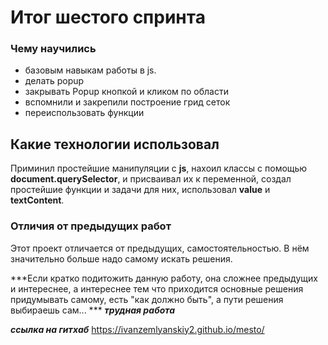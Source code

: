 # Итог шестого спринта

### Чему научились
* базовым навыкам работы в  js.
* делать popup
* закрывать Popup кнопкой и кликом по области
* вспомнили и закрепили построение грид сеток
* переиспользовать функции
## Какие технологии использовал

Приминил простейшие манипуляции с **js**, нахоил классы с помощью **document.querySelector**, и присваивал их к переменной, создал простейшие функции и задачи для них, использовал  **value** и **textContent**.
### Отличия от предыдущих работ
Этот проект отличается от предыдущих, самостоятельностью. В нём значительно больше надо самому искать решения.

***Если кратко подитожить данную работу, она сложнее предыдущих и интереснее, а интереснее тем что приходится основные решения придумывать самому, есть "как должно быть", а пути решения выбираешь сам... *** ***трудная работа***

***ссылка на гитхаб***
<https://ivanzemlyanskiy2.github.io/mesto/>

